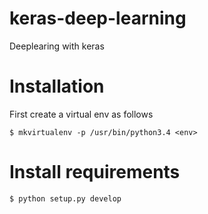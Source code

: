 keras-deep-learning
===================

Deeplearing with keras

Installation
============
First create a virtual env as follows

```
$ mkvirtualenv -p /usr/bin/python3.4 <env>
```

Install requirements
====================

```
$ python setup.py develop
```
